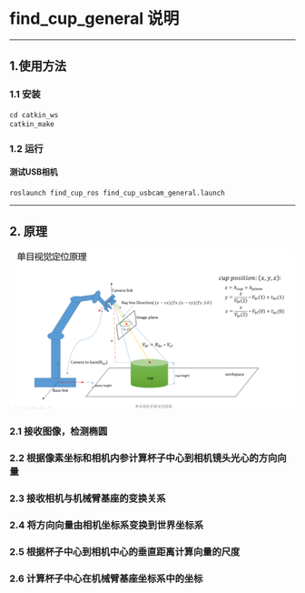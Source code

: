 # find_cup_general 说明
---
## 1.使用方法

### 1.1 安装
```
cd catkin_ws
catkin_make
``` 

### 1.2 运行 

#### 测试USB相机 

```
roslaunch find_cup_ros find_cup_usbcam_general.launch
```

---
## 2. 原理

![ppt](img/ppt2.jpg)


### 2.1 接收图像，检测椭圆

### 2.2 根据像素坐标和相机内参计算杯子中心到相机镜头光心的方向向量

### 2.3 接收相机与机械臂基座的变换关系

### 2.4 将方向向量由相机坐标系变换到世界坐标系

### 2.5 根据杯子中心到相机中心的垂直距离计算向量的尺度

### 2.6 计算杯子中心在机械臂基座坐标系中的坐标

